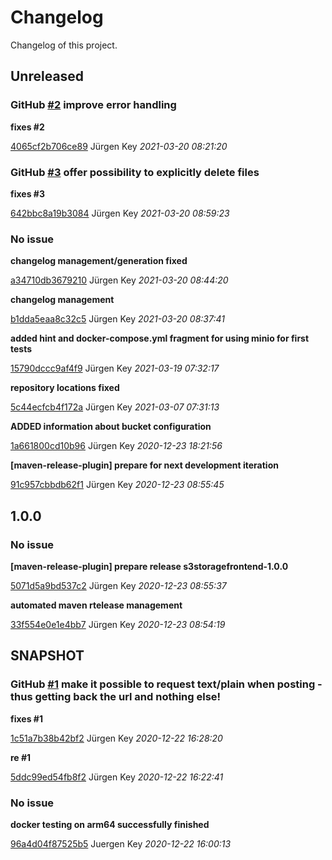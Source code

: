 # Changelog

Changelog of this project.


## Unreleased
    
        
            
### GitHub [#2](https://github.com/elbosso/s3storagefrontend/issues/2) improve error handling
            
            
        
        

        
**fixes #2**

            

[4065cf2b706ce89](https://github.com/elbosso/s3storagefrontend/commit/4065cf2b706ce89) Jürgen Key *2021-03-20 08:21:20*

  

 
        
            
### GitHub [#3](https://github.com/elbosso/s3storagefrontend/issues/3) offer possibility to explicitly delete files
            
            
        
        

        
**fixes #3**

            

[642bbc8a19b3084](https://github.com/elbosso/s3storagefrontend/commit/642bbc8a19b3084) Jürgen Key *2021-03-20 08:59:23*

  

 
        
        
### No issue
        

        
**changelog management/generation fixed**

            

[a34710db3679210](https://github.com/elbosso/s3storagefrontend/commit/a34710db3679210) Jürgen Key *2021-03-20 08:44:20*

  
**changelog management**

            

[b1dda5eaa8c32c5](https://github.com/elbosso/s3storagefrontend/commit/b1dda5eaa8c32c5) Jürgen Key *2021-03-20 08:37:41*

  
**added hint and docker-compose.yml fragment for using minio for first tests**

            

[15790dccc9af4f9](https://github.com/elbosso/s3storagefrontend/commit/15790dccc9af4f9) Jürgen Key *2021-03-19 07:32:17*

  
**repository locations fixed**

            

[5c44ecfcb4f172a](https://github.com/elbosso/s3storagefrontend/commit/5c44ecfcb4f172a) Jürgen Key *2021-03-07 07:31:13*

  
**ADDED information about bucket configuration**

            

[1a661800cd10b96](https://github.com/elbosso/s3storagefrontend/commit/1a661800cd10b96) Jürgen Key *2020-12-23 18:21:56*

  
**[maven-release-plugin] prepare for next development iteration**

            

[91c957cbbdb62f1](https://github.com/elbosso/s3storagefrontend/commit/91c957cbbdb62f1) Jürgen Key *2020-12-23 08:55:45*

  

 

## 1.0.0
    
        
        
### No issue
        

        
**[maven-release-plugin] prepare release s3storagefrontend-1.0.0**

            

[5071d5a9bd537c2](https://github.com/elbosso/s3storagefrontend/commit/5071d5a9bd537c2) Jürgen Key *2020-12-23 08:55:37*

  
**automated maven rtelease management**

            

[33f554e0e1e4bb7](https://github.com/elbosso/s3storagefrontend/commit/33f554e0e1e4bb7) Jürgen Key *2020-12-23 08:54:19*

  

 

## SNAPSHOT
    
        
            
### GitHub [#1](https://github.com/elbosso/s3storagefrontend/issues/1) make it possible to request text/plain when posting - thus getting back the url and nothing else!
            
            
        
        

        
**fixes #1**

            

[1c51a7b38b42bf2](https://github.com/elbosso/s3storagefrontend/commit/1c51a7b38b42bf2) Jürgen Key *2020-12-22 16:28:20*

  
**re #1**

            

[5ddc99ed54fb8f2](https://github.com/elbosso/s3storagefrontend/commit/5ddc99ed54fb8f2) Jürgen Key *2020-12-22 16:22:41*

  

 
        
        
### No issue
        

        
**docker testing on arm64 successfully finished**

            

[96a4d04f87525b5](https://github.com/elbosso/s3storagefrontend/commit/96a4d04f87525b5) Juergen Key *2020-12-22 16:00:13*

  

 

